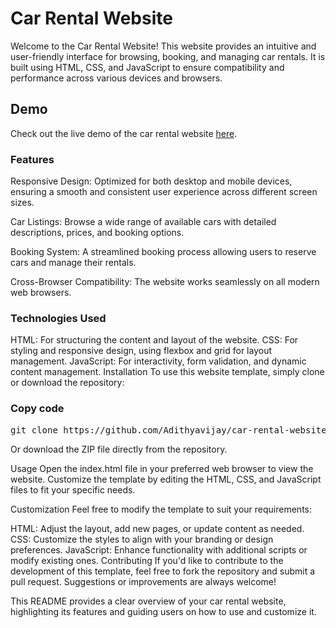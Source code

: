 

# Car Rental Website
Welcome to the Car Rental Website! This website provides an intuitive and user-friendly interface for browsing, booking, and managing car rentals. It is built using HTML, CSS, and JavaScript to ensure compatibility and performance across various devices and browsers.
  
##  Demo
Check out the live demo of the car rental website [here](https://adithyavijay.github.io/Car-rental-website/).

### Features
Responsive Design: Optimized for both desktop and mobile devices, ensuring a smooth and consistent user experience across different screen sizes.

Car Listings: Browse a wide range of available cars with detailed descriptions, prices, and booking options.

Booking System: A streamlined booking process allowing users to reserve cars and manage their rentals.

Cross-Browser Compatibility: The website works seamlessly on all modern web browsers.

### Technologies Used
HTML: For structuring the content and layout of the website.
CSS: For styling and responsive design, using flexbox and grid for layout management.
JavaScript: For interactivity, form validation, and dynamic content management.
Installation
To use this website template, simply clone or download the repository:


### Copy code
<pre>git clone https://github.com/Adithyavijay/car-rental-website.git </pre>
Or download the ZIP file directly from the repository.

Usage
Open the index.html file in your preferred web browser to view the website. Customize the template by editing the HTML, CSS, and JavaScript files to fit your specific needs.

Customization
Feel free to modify the template to suit your requirements:

HTML: Adjust the layout, add new pages, or update content as needed.
CSS: Customize the styles to align with your branding or design preferences.
JavaScript: Enhance functionality with additional scripts or modify existing ones.
Contributing
If you'd like to contribute to the development of this template, feel free to fork the repository and submit a pull request. Suggestions or improvements are always welcome!

This README provides a clear overview of your car rental website, highlighting its features and guiding users on how to use and customize it.






